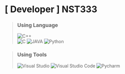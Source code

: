 # [ Developer ] NST333

> ### Using Language
> ![C++](https://img.shields.io/badge/c++-%2300599C.svg?style=for-the-badge&logo=c%2B%2B&logoColor=white)   
> ![C](https://img.shields.io/badge/c-%2300599C.svg?style=for-the-badge&logo=c&logoColor=white)
> ![JAVA](https://img.shields.io/badge/java-%23ED8B00.svg?style=for-the-badge&logo=java&logoColor=white)
> ![Python](https://img.shields.io/badge/python-3670A0?style=for-the-badge&logo=python&logoColor=ffdd54)

> ### Using Tools
> ![Visual Studio](https://img.shields.io/badge/Visual%20Studio-5C2D91.svg?style=for-the-badge&logo=visual-studio&logoColor=white)
> ![Visual Studio Code](https://img.shields.io/badge/Visual%20Studio%20Code-0078d7.svg?style=for-the-badge&logo=visual-studio-code&logoColor=white)
> ![Pycharm](https://img.shields.io/badge/Pycharm-000000?style=flat-square&logo=Pycharm&logoColor=white)

